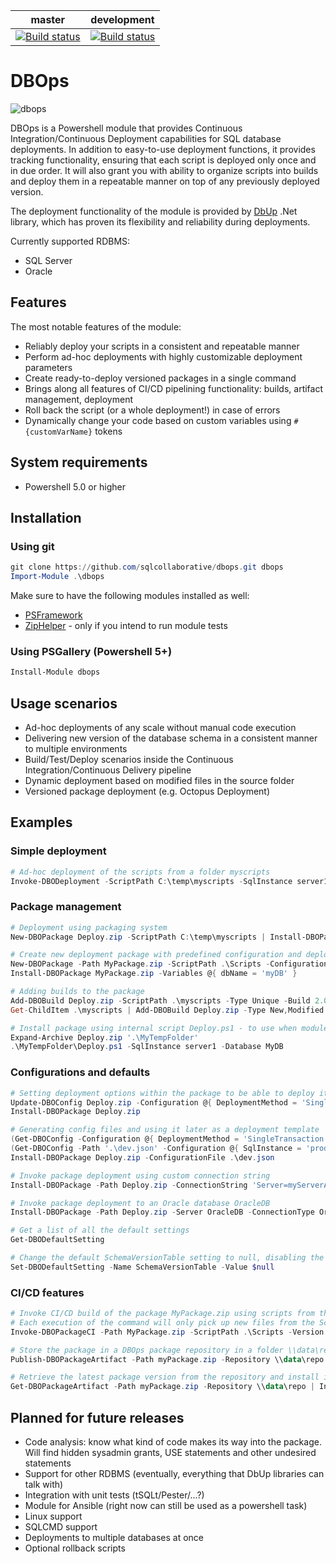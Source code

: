 | master | development |
|---|---|
| [![Build status](https://ci.appveyor.com/api/projects/status/lwjima2g6q0m2i9j/branch/master?svg=true)](https://ci.appveyor.com/project/nvarscar/dbops/branch/master) | [![Build status](https://ci.appveyor.com/api/projects/status/lwjima2g6q0m2i9j/branch/development?svg=true)](https://ci.appveyor.com/project/nvarscar/dbops/branch/development) |

# DBOps

![dbops](https://sqlcollaborative.github.io/dbops/img/dbops.jpg)

DBOps is a Powershell module that provides Continuous Integration/Continuous Deployment capabilities for SQL database deployments. In addition to easy-to-use deployment functions, it provides tracking functionality, ensuring that each script is deployed only once and in due order. It will also grant you with ability to organize scripts into builds and deploy them in a repeatable manner on top of any previously deployed version.

The deployment functionality of the module is provided by [DbUp](https://github.com/DbUp/DbUp) .Net library, which has proven its flexibility and reliability during deployments.

Currently supported RDBMS:
* SQL Server
* Oracle

## Features
The most notable features of the module:

* Reliably deploy your scripts in a consistent and repeatable manner
* Perform ad-hoc deployments with highly customizable deployment parameters
* Create ready-to-deploy versioned packages in a single command
* Brings along all features of CI/CD pipelining functionality: builds, artifact management, deployment
* Roll back the script (or a whole deployment!) in case of errors
* Dynamically change your code based on custom variables using `#{customVarName}` tokens


## System requirements

* Powershell 5.0 or higher

## Installation
### Using git
```powershell
git clone https://github.com/sqlcollaborative/dbops.git dbops
Import-Module .\dbops
```
Make sure to have the following modules installed as well:
- [PSFramework](https://github.com/PowershellFrameworkCollective/psframework)
- [ZipHelper](https://www.powershellgallery.com/packages/ziphelper) - only if you intend to run module tests

### Using PSGallery (Powershell 5+)
```powershell
Install-Module dbops
```

## Usage scenarios

* Ad-hoc deployments of any scale without manual code execution
* Delivering new version of the database schema in a consistent manner to multiple environments
* Build/Test/Deploy scenarios inside the Continuous Integration/Continuous Delivery pipeline
* Dynamic deployment based on modified files in the source folder
* Versioned package deployment (e.g. Octopus Deployment)

## Examples
### Simple deployment
```powershell
# Ad-hoc deployment of the scripts from a folder myscripts
Invoke-DBODeployment -ScriptPath C:\temp\myscripts -SqlInstance server1 -Database MyDB
```
### Package management
```powershell
# Deployment using packaging system
New-DBOPackage Deploy.zip -ScriptPath C:\temp\myscripts | Install-DBOPackage -SqlInstance server1 -Database MyDB

# Create new deployment package with predefined configuration and deploy it replacing #{dbName} tokens with corresponding values
New-DBOPackage -Path MyPackage.zip -ScriptPath .\Scripts -Configuration @{ Database = '#{dbName}'; ConnectionTimeout = 5 }
Install-DBOPackage MyPackage.zip -Variables @{ dbName = 'myDB' }

# Adding builds to the package
Add-DBOBuild Deploy.zip -ScriptPath .\myscripts -Type Unique -Build 2.0
Get-ChildItem .\myscripts | Add-DBOBuild Deploy.zip -Type New,Modified -Build 3.0

# Install package using internal script Deploy.ps1 - to use when module is not installed locally
Expand-Archive Deploy.zip '.\MyTempFolder'
.\MyTempFolder\Deploy.ps1 -SqlInstance server1 -Database MyDB
```
### Configurations and defaults
```powershell
# Setting deployment options within the package to be able to deploy it without specifying options
Update-DBOConfig Deploy.zip -Configuration @{ DeploymentMethod = 'SingleTransaction'; SqlInstance = 'localhost'; Database = 'MyDb2' }
Install-DBOPackage Deploy.zip

# Generating config files and using it later as a deployment template
(Get-DBOConfig -Configuration @{ DeploymentMethod = 'SingleTransaction'; SqlInstance = 'devInstance'; Database = 'MyDB' }).SaveToFile('.\dev.json')
(Get-DBOConfig -Path '.\dev.json' -Configuration @{ SqlInstance = 'prodInstance' }).SaveToFile('.\prod.json')
Install-DBOPackage Deploy.zip -ConfigurationFile .\dev.json

# Invoke package deployment using custom connection string
Install-DBOPackage -Path Deploy.zip -ConnectionString 'Server=myServerAddress;Database=myDataBase;Trusted_Connection=True;'

# Invoke package deployment to an Oracle database OracleDB
Install-DBOPackage -Path Deploy.zip -Server OracleDB -ConnectionType Oracle

# Get a list of all the default settings
Get-DBODefaultSetting

# Change the default SchemaVersionTable setting to null, disabling the deployment journalling by default
Set-DBODefaultSetting -Name SchemaVersionTable -Value $null
```
### CI/CD features
```powershell
# Invoke CI/CD build of the package MyPackage.zip using scripts from the source folder .\Scripts
# Each execution of the command will only pick up new files from the ScriptPath folder
Invoke-DBOPackageCI -Path MyPackage.zip -ScriptPath .\Scripts -Version 1.0

# Store the package in a DBOps package repository in a folder \\data\repo
Publish-DBOPackageArtifact -Path myPackage.zip -Repository \\data\repo

# Retrieve the latest package version from the repository and install it
Get-DBOPackageArtifact -Path myPackage.zip -Repository \\data\repo | Install-DBOPackage -Server MyDBServer -Database MyDB

```

## Planned for future releases

* Code analysis: know what kind of code makes its way into the package. Will find hidden sysadmin grants, USE statements and other undesired statements
* Support for other RDBMS (eventually, everything that DbUp libraries can talk with)
* Integration with unit tests (tSQLt/Pester/...?)
* Module for Ansible (right now can still be used as a powershell task)
* Linux support
* SQLCMD support
* Deployments to multiple databases at once
* Optional rollback scripts

